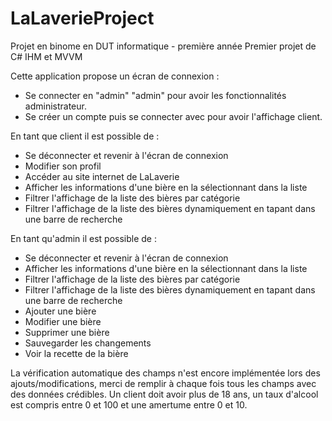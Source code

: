 # LaLaverieProject

Projet en binome en DUT informatique - première année
Premier projet de C# IHM et MVVM

Cette application propose un écran de connexion :
  - Se connecter en "admin" "admin" pour avoir les fonctionnalités administrateur.
  - Se créer un compte puis se connecter avec pour avoir l'affichage client.

En tant que client il est possible de :
  - Se déconnecter et revenir à l'écran de connexion
  - Modifier son profil
  - Accéder au site internet de LaLaverie
  - Afficher les informations d'une bière en la sélectionnant dans la liste
  - Filtrer l'affichage de la liste des bières par catégorie
  - Filtrer l'affichage de la liste des bières dynamiquement en tapant dans une barre de recherche

En tant qu'admin il est possible de :
  - Se déconnecter et revenir à l'écran de connexion
  - Afficher les informations d'une bière en la sélectionnant dans la liste
  - Filtrer l'affichage de la liste des bières par catégorie
  - Filtrer l'affichage de la liste des bières dynamiquement en tapant dans une barre de recherche
  - Ajouter une bière
  - Modifier une bière
  - Supprimer une bière
  - Sauvegarder les changements
  - Voir la recette de la bière 
    
La vérification automatique des champs n'est encore implémentée lors des ajouts/modifications, merci de remplir à chaque fois tous les champs avec des données crédibles. Un client doit avoir plus de 18 ans, un taux d'alcool est compris entre 0 et 100 et une amertume entre 0 et 10.
  
